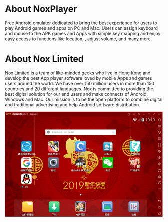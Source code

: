 # About NoxPlayer

Free Android emulator dedicated to bring the best experience for users to play Android games and apps on PC and Mac. Users can assign keyboard and mouse to the APK games and Apps with simple key mapping and enjoy easy access to functions like location, , adjust volume, and many more.

# About Nox Limited

Nox Limited is a team of like-minded geeks who live in Hong Kong and develop the best App player software loved by mobile Apps and games users around the world. We have over 150 million users in more than 150 countries and 20 different languages. Nox is committed to providing the best digital solution for our end users and make connects of Android, Windows and Mac. Our mission is to be the open platform to combine digital and traditional advertising and help Android software distribution.

![](/assets/2.png)

